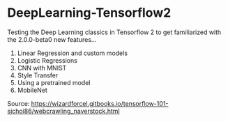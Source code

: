 # DeepLearning-Tensorflow2

Testing the Deep Learning classics in Tensorflow 2 to get familiarized with the 2.0.0-beta0 new features...

1. Linear Regression and custom models
2. Logistic Regressions 
3. CNN with MNIST
4. Style Transfer
5. Using a pretrained model
6. MobileNet

Source: https://wizardforcel.gitbooks.io/tensorflow-101-sjchoi86/webcrawling_naverstock.html
